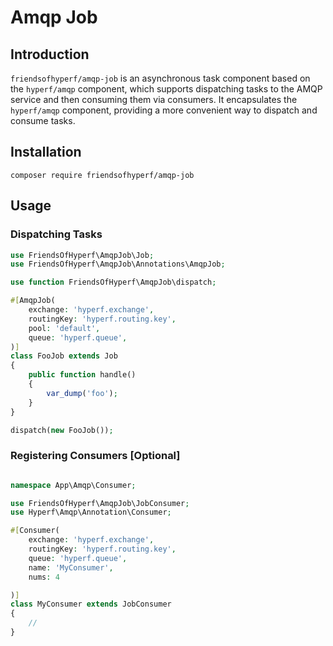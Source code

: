 # Amqp Job

## Introduction

`friendsofhyperf/amqp-job` is an asynchronous task component based on the `hyperf/amqp` component, which supports dispatching tasks to the AMQP service and then consuming them via consumers. It encapsulates the `hyperf/amqp` component, providing a more convenient way to dispatch and consume tasks.

## Installation

```shell
composer require friendsofhyperf/amqp-job
```

## Usage

### Dispatching Tasks

```php
use FriendsOfHyperf\AmqpJob\Job;
use FriendsOfHyperf\AmqpJob\Annotations\AmqpJob;

use function FriendsOfHyperf\AmqpJob\dispatch;

#[AmqpJob(
    exchange: 'hyperf.exchange',
    routingKey: 'hyperf.routing.key',
    pool: 'default',
    queue: 'hyperf.queue',
)]
class FooJob extends Job
{
    public function handle()
    {
        var_dump('foo');
    }
}

dispatch(new FooJob());

```

### Registering Consumers [Optional]

```php

namespace App\Amqp\Consumer;

use FriendsOfHyperf\AmqpJob\JobConsumer;
use Hyperf\Amqp\Annotation\Consumer;

#[Consumer(
    exchange: 'hyperf.exchange',
    routingKey: 'hyperf.routing.key',
    queue: 'hyperf.queue',
    name: 'MyConsumer',
    nums: 4

)]
class MyConsumer extends JobConsumer
{
    //
}

```
